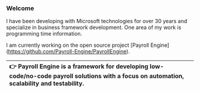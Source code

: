 ### Welcome

I have been developing with Microsoft technologies for over 30 years and specialize in business framework development. One area of my work is programming time information. 

I am currently working on the open source project [Payroll Engine] (https://github.com/Payroll-Engine/PayrollEngine).

| :point_right: **Payroll Engine is a framework for developing low-code/no-code payroll solutions with a focus on automation, scalability and testability.** |
|:------------------------|

  
